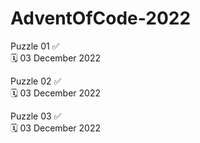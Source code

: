 # AdventOfCode-2022

Puzzle 01 ✅  
🗓️ 03 December 2022

Puzzle 02 ✅  
🗓️ 03 December 2022

Puzzle 03 ✅  
🗓️ 03 December 2022
